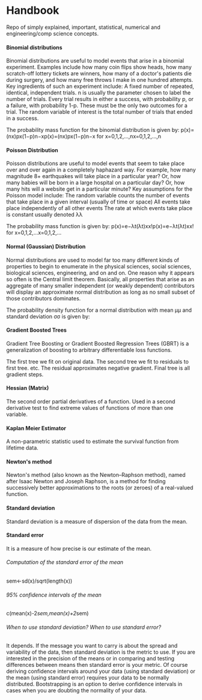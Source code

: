 # Handbook
Repo of simply explained, important, statistical, numerical and engineering/comp science concepts.

#### Binomial distributions

Binomial distributions are useful to model events that arise in a binomial experiment.  Examples include how many coin flips show heads, how many scratch-off lottery tickets are winners, how many of a doctor's patients die during surgery, and how many free throws I make in one hundred attempts.  Key ingredients of such an experiment include:
A fixed number of repeated, identical, independent trials.  n is usually the parameter chosen to label the number of trials.
Every trial results in either a success, with probability p, or a failure, with probability 1-p.  These must be the only two outcomes for a trial.
The random variable of interest is the total number of trials that ended in a success.

The probability mass function for the binomial distribution is given by:
p(x)=(nx)px(1−p)n−xp(x)=(nx)px(1−p)n−x for x=0,1,2,…,nx=0,1,2,…,n

#### Poisson Distribution
Poisson distributions are useful to model events that seem to take place over and over again in a completely haphazard way.  For example, how many magnitude 8+ earthquakes will take place in a particular year?  Or, how many babies will be born in a large hospital on a particular day?  Or, how many hits will a website get in a particular minute?  Key assumptions for the Poisson model include:
The random variable counts the number of events that take place in a given interval (usually of time or space)
All events take place independently of all other events
The rate at which events take place is constant usually denoted λλ

The probability mass function is given by:
 p(x)=e−λt(λt)xx!p(x)=e−λt(λt)xx! for x=0,1,2,…x=0,1,2,…

#### Normal (Gaussian) Distribution
Normal distributions are used to model far too many different kinds of properties to begin to enumerate in the physical sciences, social sciences, biological sciences, engineering, and on and on.  One reason why it appears so often is the Central limit theorem.  Basically, all properties that arise as an aggregate of many smaller independent (or weakly dependent) contributors will display an approximate normal distribution as long as no small subset of those contributors dominates.

The probability density function for a normal distribution with mean μμ and standard deviation σσ is given by:

#### Gradient Boosted Trees
Gradient Tree Boosting or Gradient Boosted Regression Trees (GBRT) is a generalization of boosting to arbitrary differentiable loss functions.

The first tree we fit on original data. The second tree we fit to residuals to first tree. etc. The residual approximates negative gradient. Final tree is all gradient steps.

#### Hessian (Matrix)
The second order partial derivatives of a function. Used in a second derivative test to find extreme values of functions of more than one variable.

#### Kaplan Meier Estimator
A non-parametric statistic used to estimate the survival function from lifetime data.

#### Newton's method
Newton's method (also known as the Newton–Raphson method), named after Isaac Newton and Joseph Raphson, is a method for finding successively better approximations to the roots (or zeroes) of a real-valued function.


#### Standard deviation
Standard deviation is a measure of dispersion of the data from the mean.

#### Standard error
It is a measure of how precise is our estimate of the mean.
###### Computation of the standard error of the mean
sem<-sd(x)/sqrt(length(x))
###### 95% confidence intervals of the mean
c(mean(x)-2*sem,mean(x)+2*sem)
###### When to use standard deviation? When to use standard error?
It depends. If the message you want to carry is about the spread and variability of the data, then standard deviation is the metric to use. If you are interested in the precision of the means or in comparing and testing differences between means then standard error is your metric. Of course deriving confidence intervals around your data (using standard deviation) or the mean (using standard error) requires your data to be normally distributed. Bootstrapping is an option to derive confidence intervals in cases when you are doubting the normality of your data.
